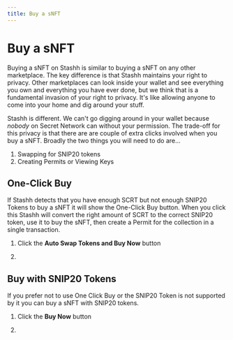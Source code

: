 ```yaml
---
title: Buy a sNFT
---
```


# Buy a sNFT

Buying a sNFT on Stashh is similar to buying a sNFT on any other marketplace. The key difference is that Stashh maintains your right to privacy. Other marketplaces can look inside your wallet and see everything you own and everything you have ever done, but we think that is a fundamental invasion of your right to privacy. It's like allowing anyone to come into your home and dig around your stuff.

Stashh is different. We can't go digging around in your wallet because _nobody_ on Secret Network can without your permission. The trade-off for this privacy is that there are are couple of extra clicks involved when you buy a sNFT. Broadly the two things you will need to do are...

1. Swapping for SNIP20 tokens
2. Creating Permits or Viewing Keys

## One-Click Buy

If Stashh detects that you have enough SCRT but not enough SNIP20 Tokens to buy a sNFT it will show the One-Click Buy button. When you click this Stashh will convert the right amount of SCRT to the correct SNIP20 token, use it to buy the sNFT, then create a Permit for the collection in a single transaction.

1. Click the **Auto Swap Tokens and Buy Now** button
2. >>>>>>>>>>>>>>>>>>>>>>>>>>>>>>>>>>>>>>>>>>>>>>>>>>>>>>>>>>>>>>>>>>>>>>>>>>>

## Buy with SNIP20 Tokens

If you prefer not to use One Click Buy or the SNIP20 Token is not supported by it you can buy a sNFT with SNIP20 tokens.

1. Click the **Buy Now** button
2. >>>>>>>>>>>>>>>>>>>>>>>>>>>>>>>>>>>>>>>>>>>>>>>>>>>>>>>>>>>>>>>>>>>>>>>>>>>
